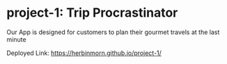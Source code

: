 # project-1: Trip Procrastinator
Our App is designed for customers to plan their gourmet travels at the last minute

Deployed Link:
https://herbinmorn.github.io/project-1/
